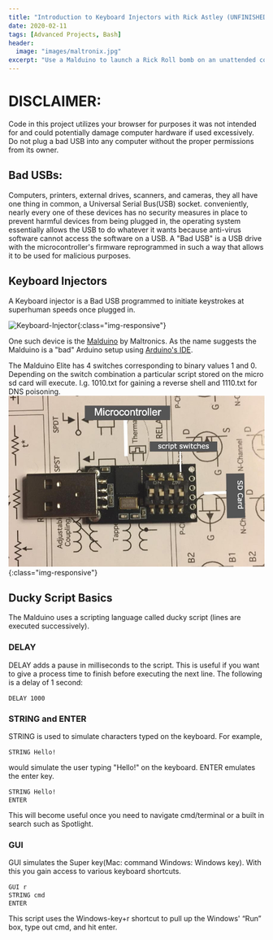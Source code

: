 ```yaml
---
title: "Introduction to Keyboard Injectors with Rick Astley (UNFINISHED)"
date: 2020-02-11
tags: [Advanced Projects, Bash]
header:
  image: "images/maltronix.jpg"
excerpt: "Use a Malduino to launch a Rick Roll bomb on an unattended computer"
---
```




# DISCLAIMER:
Code in this project utilizes your browser for purposes it was not intended for and could potentially damage computer hardware if used excessively. Do not plug a bad USB into any computer without the proper permissions from its owner.


## Bad USBs:
Computers, printers, external drives, scanners, and cameras, they all have one thing in common, a Universal Serial Bus(USB) socket. conveniently, nearly every one of these devices has no security measures in place to prevent harmful devices from being plugged in, the operating system essentially allows the USB to do whatever it wants because anti-virus software cannot access the software on a USB. A "Bad USB" is a USB drive with the microcontroller's firmware reprogrammed in such a way that allows it to be used for malicious purposes.


## Keyboard Injectors
A Keyboard injector is a Bad USB programmed to initiate keystrokes at superhuman speeds once plugged in.

![Keyboard-Injector](/images/injector.gif){:class="img-responsive"}

One such device is the [Malduino](https://maltronics.com/collections/malduinos) by Maltronics. As the name suggests the Malduino is a "bad" Arduino setup using [Arduino's IDE](https://www.arduino.cc/en/main/software).

The Malduino Elite has 4 switches corresponding to binary values 1 and 0. Depending on the switch combination a particular script stored on the micro sd card will execute. I.g. 1010.txt for gaining a reverse shell and 1110.txt for DNS poisoning.  
![malduino](/images/malduino_img.jpg){:class="img-responsive"}
## Ducky Script Basics
The Malduino uses a scripting language called ducky script (lines are executed successively).
### DELAY
DELAY adds a pause in milliseconds to the script. This is useful if you want to give a process time to finish before executing the next line. The following is a delay of 1 second:
```
DELAY 1000
```
### STRING and ENTER
STRING is used to simulate characters typed on the keyboard. For example, 
```
STRING Hello!
```
would simulate the user typing "Hello!" on the keyboard. 
ENTER emulates the enter key.
```
STRING Hello!
ENTER
```
This will become useful once you need to navigate cmd/terminal or a built in search such as Spotlight.
### GUI
GUI simulates the Super key(Mac: command Windows: Windows key). With this you gain access to various keyboard shortcuts.
```
GUI r
STRING cmd
ENTER
```
This script uses the Windows-key+r shortcut to pull up the Windows' “Run” box, type out cmd, and hit enter.
